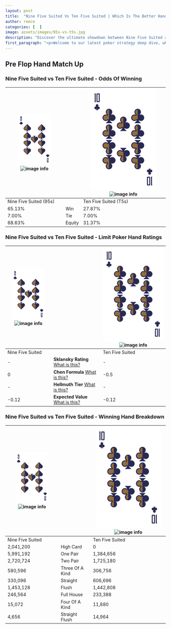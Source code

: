 ```yaml
---
layout: post
title:  "Nine Five Suited Vs Ten Five Suited | Which Is The Better Hand In Poker? A Complete Guide"
author: reece
categories: [  ]
image: assets/images/95s-vs-t5s.jpg
description: "Discover the ultimate showdown between Nine Five Suited and Ten Five Suited in poker! Uncover the odds, strategies, and scenarios where one hand triumphs over the other. Get ready to up your poker game with this thrilling analysis."
first_paragraph: "<p>Welcome to our latest poker strategy deep dive, where we're pitting two distinct hands against each other in a high-stakes showdown: Nine Five Suited vs Ten Five Suited.</p><p>In the dynamic world of poker, every decision counts, and knowing which hand holds the upper hand is key to your success at the table.</p><p>In this article, we'll dissect these two hands, explore the scenarios where one dominates the other, and equip you with the knowledge to make strategic choices that can tip the odds in your favor.</p><p>Get ready to unravel the intriguing dynamics of these poker hands and elevate your game to new heights.</p>"
---
```




[comment]: # (sp0)

## Pre Flop Hand Match Up

<div class="table hand-ratings" markdown="1"> 



### Nine Five Suited vs Ten Five Suited - Odds Of Winning


    
| ![image info](assets/images/hand1/9.png) ![image info](assets/images/hand1/5s.png) |  | ![image info](assets/images/hand2/T.png) ![image info](assets/images/hand2/5s.png) |
| -------- | -------- | -------- |
| Nine Five Suited (95s) |  | Ten Five Suited (T5s) |
| 65.13% | Win | 27.87% |
| 7.00% | Tie | 7.00% |
| 68.63% | Equity | 31.37% |




[comment]: # (sp1)



### Nine Five Suited vs Ten Five Suited - Limit Poker Hand Ratings


    
| ![image info](assets/images/hand1/9.png) ![image info](assets/images/hand1/5s.png) |  | ![image info](assets/images/hand2/T.png) ![image info](assets/images/hand2/5s.png) |
| -------- | -------- | -------- |
| Nine Five Suited |  | Ten Five Suited |
| - | **Sklansky Rating** [What is this?](/sklansky-rating-explained) | - |
| 0 | **Chen Formula** [What is this?](/chen-formula-explained) | -0.5 |
| - | **Hellmuth Tier** [What is this?](/Hellmuth-tier-explained) | - |
| -0.12 | **Expected Value** [What is this?](/expected-value-explained) | -0.12 |




[comment]: # (sp2)



### Nine Five Suited vs Ten Five Suited - Winning Hand Breakdown


    
| ![image info](assets/images/hand1/9.png) ![image info](assets/images/hand1/5s.png) |  | ![image info](assets/images/hand2/T.png) ![image info](assets/images/hand2/5s.png) |
| -------- | -------- | -------- |
| Nine Five Suited |  | Ten Five Suited |
| 2,041,200 | High Card | 0 |
| 5,991,192 | One Pair | 1,384,656 |
| 2,720,724 | Two Pair | 1,725,180 |
| 580,596 | Three Of A Kind | 306,756 |
| 330,096 | Straight | 606,696 |
| 1,453,128 | Flush | 1,442,808 |
| 246,564 | Full House | 233,388 |
| 15,072 | Four Of A Kind | 11,880 |
| 4,656 | Straight Flush | 14,964 |




[comment]: # (sp3)



</div>

[comment]: # (sp4)



[comment]: # (sp5)

